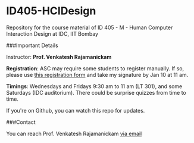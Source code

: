 ID405-HCIDesign
===============

Repository for the course material of ID 405 - M - Human Computer Interaction Design at IDC, IIT Bombay

###Important Details

Instructor: **Prof. Venkatesh Rajamanickam**

**Registration**: ASC may require some students to register manually. If so, please use [this registration form](files/ID405%20HCI%20Minor%20Regn%20Form.pdf?raw=true) and take my signature by Jan 10 at 11 am.

**Timings**: Wednesdays and Fridays 9:30 am to 11 am (LT 301), and some Saturdays (IDC auditorium). There could be surprise quizzes from time to time.

If you're on Github, you can watch this repo for updates.

###Contact

You can reach Prof. Venkatesh Rajamanickam [via email](mailto:venkatra@iitb.ac.in)
